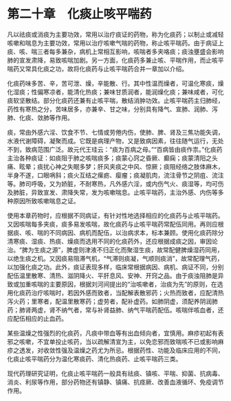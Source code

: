 # 第二十章　化痰止咳平喘药

凡以祛痰或消痰为主要功效，常用以治疗痰证的药物，称为化痰药；以制止或减轻咳嗽和喘息为主要功效，常用以治疗咳嗽气喘的药物，称止咳平喘药。由于病证上痰、咳、喘三者每多兼杂，病机上常相互影响，咳喘者多夹咯痰；痰浊壅盛会影响肺的宣发肃降，易致咳喘加剧。另一方面，化痰药多兼止咳、平喘作用，而止咳平喘药又常具化痰之功，故将化痰药与止咳平喘药合并一章加以介绍。

化痰药味多苦、辛，苦可泄、燥，辛能散、行。其中性温而燥者，可温化寒痰，燥化湿痰；性偏寒凉者，能清化热痰；兼味甘质润者，能润燥化痰；兼味咸者，可化痰软坚散结。部分化痰药还兼有止咳平喘，散结消肿功效。止咳平喘药主归肺经，药性有寒热之分，苦味居多，亦兼辛、甘之味，分别具有降气、宣肺、润肺、泻肺、化痰、敛肺等作用。

痰，常由外感六淫、饮食不节、七情或劳倦内伤，使肺、脾、肾及三焦功能失调，水液代谢障碍，凝聚而成。它既是病理产物，又是致病因素，往往随气运行，无处不到，致病范围广泛。故元代王珪云：“痰为百病之母。”“百病皆由痰作祟。”化痰药主治各种痰证：如痰阻于肺之咳喘痰多；痰蒙心窍之昏厥、癫痫；痰蒙清阳之头痛、眩晕；痰扰心神之失眠多梦；肝风夹痰之中风、惊厥；痰阻经络之肢体麻木，半身不遂，口眼㖞斜；痰火互结之瘰疬、瘿瘤；痰凝肌肉，流注骨节之阴疽、流注等。肺司呼吸，又为娇脏，不耐寒热，凡外感六淫，或内伤气火、痰湿等，均可伤及肺脏，异致宣发、肃降失常，发为咳嗽喘息。止咳平喘药，主治外感、内伤等多种原因所致咳嗽喘息之证。

使用本章药物时，应根据不同病证，有针对性地选择相应的化痰药与止咳平喘药。又因咳喘每多夹痰，痰多易发咳喘，故化痰药与止咳平喘药常配伍同用。再则应根据痰、咳、喘的不同病因、病机而配伍，以治病求本，标本兼顾。使用化痰药除分清寒痰、湿痰、热痰、燥痰而选用不同的化痰药外，还应根据成痰之因，审因论治。“脾为生痰之源”，脾虚则津液不归正化而聚湿生痰，故常配健脾燥湿药同用，以绝生痰之机。又因痰易阻滞气机，“气滞则痰凝，气顺则痰消”，故常配理气药，以加强化痰之功。此外，痰证表现多样，临床常根据病因、病机、病证不同，分别配伍温里散寒、清热、滋阴降火、平肝息风、安神、开窍之品。由于痰浊阻肺是异致或加重咳喘的主要原因，根据刘河间提出的“治咳嗽者，治痰为先”的原则，在选用化痰药治疗咳喘时，若因外感而致者，当配解表散邪药；火热而致者，应配清热泻火药；里寒者，配温里散寒药；虚劳者，配补虚药。如肺阴虚，须配养阴润肺药；肺肾两虚，肾不纳气者，常与补肾益肺、纳气平喘药配伍。咳喘伴咳血者，还应配伍相应的止血药。

某些温燥之性强烈的化痰药，凡痰中带血等有出血倾向者，宜慎用。麻疹初起有表邪之咳嗽，不宜单投止咳药，当以疏解清宣为主，以免恋邪而致喘咳不已或影响麻疹之透发，对收敛性强及温燥之药尤为所忌。根据药性、功能及临床应用的不同，化痰止咳平喘药分为温化寒痰药、清化热痰药、止咳平喘药三类。

现代药理研究证明，化痰止咳平喘药一般具有祛痰、镇咳、平喘、抑菌、抗病毒、消炎、利尿等作用，部分药物还有镇静、镇痛、抗痉厥、改善血液循环、免疫调节作用。